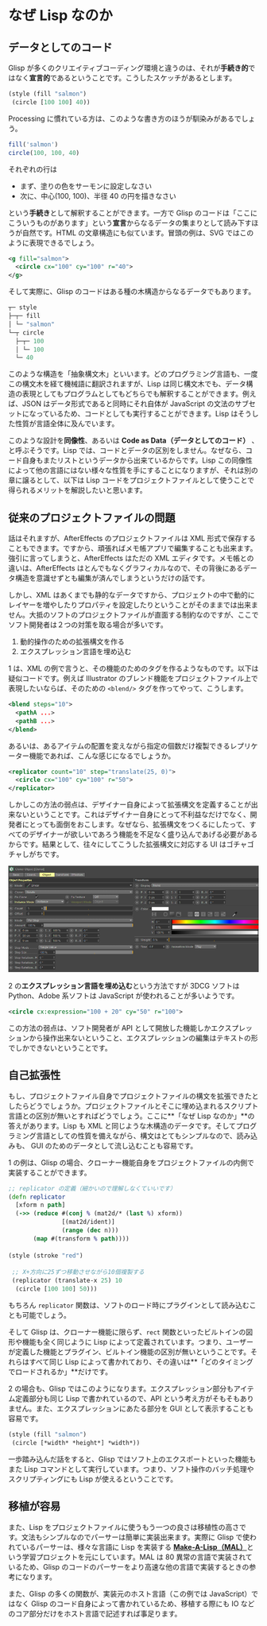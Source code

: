 # なぜ Lisp なのか

## データとしてのコード

Glisp が多くのクリエイティブコーディング環境と違うのは、それが**手続き的**ではなく**宣言的**であるということです。こうしたスケッチがあるとします。

```cljs
(style (fill "salmon")
 (circle [100 100] 40))
```

Processing に慣れている方は、このような書き方のほうが馴染みがあるでしょう。

```js
fill('salmon')
circle(100, 100, 40)
```

それぞれの行は

- まず、塗りの色をサーモンに設定しなさい
- 次に、中心(100, 100)、半径 40 の円を描きなさい

という**手続き**として解釈することができます。一方で Glisp のコードは「ここにこういうものがあります」という**宣言**からなるデータの集まりとして読み下すほうが自然です。HTML の文章構造にも似ています。冒頭の例は、SVG ではこのように表現できるでしょう。

```svg
<g fill="salmon">
  <circle cx="100" cy="100" r="40">
</g>
```

そして実際に、Glisp のコードはある種の木構造からなるデータでもあります。

```clojure
┬─ style
├─┬─ fill
│ └─ "salmon"
└─┬ circle
  ├─┬─ 100
  │ └─ 100
  └─ 40
```

このような構造を「抽象構文木」といいます。どのプログラミング言語も、一度この構文木を経て機械語に翻訳されますが、Lisp は同じ構文木でも、データ構造の表現としてもプログラムとしてもどちらでも解釈することができます。例えば、JSON はデータ形式であると同時にそれ自体が JavaScript の文法のサブセットになっているため、コードとしても実行することができます。Lisp はそうした性質が言語全体に及んでいます。

このような設計を**同像性**、あるいは **Code as Data（データとしてのコード）** 、と呼ぶそうです。Lisp では、コードとデータの区別をしません。なぜなら、コード自身もまたリストというデータから出来ているからです。Lisp この同像性によって他の言語にはない様々な性質を手にすることになりますが、それは別の章に譲るとして、以下は Lisp コードをプロジェクトファイルとして使うことで得られるメリットを解説したいと思います。

## 従来のプロジェクトファイルの問題

話はそれますが、AfterEffects のプロジェクトファイルは XML 形式で保存することもできます。ですから、頑張ればメモ帳アプリで編集することも出来ます。強引に言ってしまうと、AfterEffects はただの XML エディタです。メモ帳との違いは、AfterEffects はとんでもなくグラフィカルなので、その背後にあるデータ構造を意識せずとも編集が済んでしまうというだけの話です。

しかし、XML はあくまでも静的なデータですから、プロジェクトの中で動的にレイヤーを増やしたりプロパティを設定したりということがそのままでは出来ません。大抵のソフトのプロジェクトファイルが直面する制約なのですが、ここでソフト開発者は２つの対策を取る場合が多いです。

1.  動的操作のための拡張構文を作る
2.  エクスプレッション言語を埋め込む

1 は、XML の例で言うと、その機能のためのタグを作るようなものです。以下は疑似コードです。例えば Illustrator のブレンド機能をプロジェクトファイル上で表現したいならば、そのための `<blend/>` タグを作ってやって、こうします。

```xml
<blend steps="10">
  <pathA ...>
  <pathB ...>
</blend>
```

あるいは、あるアイテムの配置を変えながら指定の個数だけ複製できるレプリケーター機能であれば、こんな感じになるでしょうか。

```xml
<replicator count="10" step="translate(25, 0)">
  <circle cx="100" cy="100" r="50">
</replicator>
```

しかしこの方法の弱点は、デザイナー自身によって拡張構文を定義することが出来ないということです。これはデザイナー自身にとって不利益なだけでなく、開発者にとっても面倒をおこします。なぜなら、拡張構文をつくるにしたって、すべてのデザイナーが欲しいであろう機能を不足なく盛り込んであげる必要があるからです。結果として、往々にしてこうした拡張構文に対応する UI はゴチャゴチャしがちです。

![](./mograph.png)

2 の**エクスプレッション言語を埋め込む**という方法ですが 3DCG ソフトは Python、Adobe 系ソフトは JavaScript が使われることが多いようです。

```xml
<circle cx:expression="100 + 20" cy="50" r="100">
```

この方法の弱点は、ソフト開発者が API として開放した機能しかエクスプレッションから操作出来ないということ、エクスプレッションの編集はテキストの形でしかできないということです。

## 自己拡張性

もし、プロジェクトファイル自身でプロジェクトファイルの構文を拡張できたとしたらどうでしょうか。プロジェクトファイルとそこに埋め込まれるスクリプト言語との区別が無いとすればどうでしょう。ここに**「なぜ Lisp なのか」**の答えがあります。Lisp も XML と同じような木構造のデータです。そしてプログラミング言語としての性質を備えながら、構文はとてもシンプルなので、読み込みも、 GUI のためのデータとして流し込むことも容易です。

1 の例は、Glisp の場合、クローナー機能自身をプロジェクトファイルの内側で実装することができます。

```clojure
;; replicator の定義（細かいので理解しなくていいです）
(defn replicator
  [xform n path]
  (->> (reduce #(conj % (mat2d/* (last %) xform))
               [(mat2d/ident)]
               (range (dec n)))
       (map #(transform % path))))

(style (stroke "red")

 ;; X+方向に25ずつ移動させながら10個複製する
 (replicator (translate-x 25) 10
  (circle [100 100] 50)))
```

もちろん `replicator` 関数は、ソフトのロード時にプラグインとして読み込むことも可能でしょう。

そして Glisp は、クローナー機能に限らず、`rect` 関数といったビルトインの図形や機能も全く同じように Lisp によって定義されています。つまり、ユーザーが定義した機能とプラグイン、ビルトイン機能の区別が無いということです。それらはすべて同じ Lisp によって書かれており、その違いは**「どのタイミングでロードされるか」**だけです。

2 の場合も、Glisp ではこのようになります。エクスプレッション部分もアイテム定義部分も同じ Lisp で書かれているので、API という考え方がそもそもありません。また、エクスプレッションにあたる部分を GUI として表示することも容易です。

```cljs
(style (fill "salmon")
 (circle [*width* *height*] *width*))
```

一歩踏み込んだ話をすると、Glisp ではソフト上のエクスポートといった機能もまた Lisp コマンドとして実行しています。つまり、ソフト操作のバッチ処理やスクリプティングにも Lisp が使えるということです。

## 移植が容易

また、Lisp をプロジェクトファイルに使うもう一つの良さは移植性の高さです。文法もシンプルなのでパーサーは簡単に実装出来ます。実際に Glisp で使われているパーサーは、様々な言語に Lisp を実装する [**Make-A-Lisp（MAL）**](https://github.com/kanaka/mal)という学習プロジェクトを元にしています。MAL は 80 異常の言語で実装されているため、Glisp のコードのパーサーをより高速な他の言語で実装するときの参考になります。

また、Glisp の多くの関数が、実装元のホスト言語（この例では JavaScript）ではなく Glisp のコード自身によって書かれているため、移植する際にも IO などのコア部分だけをホスト言語で記述すれば事足ります。

